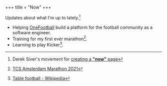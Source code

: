 +++
title = "Now"
+++

Updates about what I'm up to lately.[^1]

- Helping [OneFootball](https://onefootball.com/en/home) build a platform for the football community as a software engineer.
- Training for my first ever marathon[^2].
- Learning to play Kicker[^3].

[^1]: Derek Siver's movement for [creating a **"now"** page](https://nownownow.com/about)
[^2]: [TCS Amsterdam Marathon 2021](https://www.tcsamsterdammarathon.eu/)
[^3]: [Table football - Wikipedia](https://en.wikipedia.org/wiki/Table_football)
